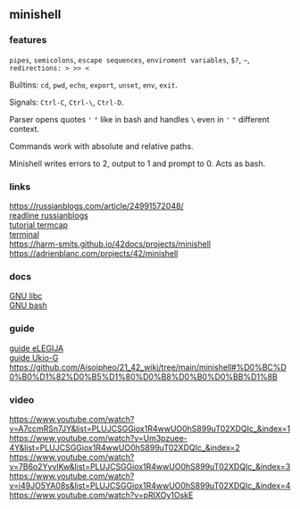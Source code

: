 ## minishell

### features
`pipes`, `semicolons`, `escape sequences`, `enviroment variables`, `$?`, `~`, `redirections: > >> <`

Builtins: `cd`, `pwd`, `echo`, `export`, `unset`, `env`, `exit`.

Signals: `Ctrl-C`, `Ctrl-\`, `Ctrl-D`.

Parser opens quotes `'` `"` like in bash and handles `\` even in `'` `"` different context.

Commands work with absolute and relative paths.

Minishell writes errors to 2, output to 1 and prompt to 0. Acts as bash.

### links
https://russianblogs.com/article/24991572048/  
[readline russianblogs](https://russianblogs.com/article/7614321785/)  
[tutorial termcap](https://docs.google.com/document/d/1OzX0XRMcIUvCoE5ZTidod0K6yN3Kfs0wH0k-jTz45Lk/edit)  
[terminal ](https://ejudge.ru/study/3sem/term.pdf)  
https://harm-smits.github.io/42docs/projects/minishell  
https://adrienblanc.com/projects/42/minishell  

### docs
[GNU libc](https://www.gnu.org/software/libc/manual/)  
[GNU bash](https://www.gnu.org/software/bash/manual/)  

### guide
[guide eLEGIJA](https://github.com/eLEGIJA/minishell)  
[guide Ukio-G](https://github.com/Ukio-G/minishell/blob/master/doc.md)  
https://github.com/Aisoipheo/21_42_wiki/tree/main/minishell#%D0%BC%D0%B0%D1%82%D0%B5%D1%80%D0%B8%D0%B0%D0%BB%D1%8B  


### video
https://www.youtube.com/watch?v=A7ccmRSn7JY&list=PLUJCSGGiox1R4wwUO0hS899uT02XDQIc_&index=1  
https://www.youtube.com/watch?v=Um3pzuee-4Y&list=PLUJCSGGiox1R4wwUO0hS899uT02XDQIc_&index=2  
https://www.youtube.com/watch?v=7B6o2YyvIKw&list=PLUJCSGGiox1R4wwUO0hS899uT02XDQIc_&index=3  
https://www.youtube.com/watch?v=i49JO5YA08s&list=PLUJCSGGiox1R4wwUO0hS899uT02XDQIc_&index=4  
https://www.youtube.com/watch?v=pRIXOy1OskE  
